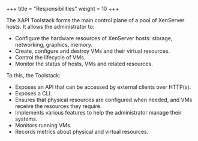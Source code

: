 +++
title = "Responsibilities"
weight = 10
+++

The XAPI Toolstack forms the main control plane of a pool of XenServer hosts. It allows the administrator to:

- Configure the hardware resources of XenServer hosts: storage, networking, graphics, memory.
- Create, configure and destroy VMs and their virtual resources.
- Control the lifecycle of VMs.
- Monitor the status of hosts, VMs and related resources.

To this, the Toolstack:

- Exposes an API that can be accessed by external clients over HTTP(s).
- Exposes a CLI.
- Ensures that physical resources are configured when needed, and VMs receive the resources they require.
- Implements various features to help the administrator manage their systems.
- Monitors running VMs.
- Records metrics about physical and virtual resources.